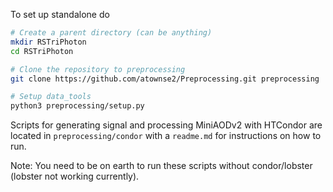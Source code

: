 To set up standalone do
```bash
# Create a parent directory (can be anything)
mkdir RSTriPhoton
cd RSTriPhoton

# Clone the repository to preprocessing
git clone https://github.com/atownse2/Preprocessing.git preprocessing

# Setup data_tools
python3 preprocessing/setup.py
```

Scripts for generating signal and processing MiniAODv2 with HTCondor are located in `preprocessing/condor` with a `readme.md` for instructions on how to run.

Note: You need to be on earth to run these scripts without condor/lobster (lobster not working currently).
